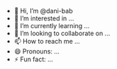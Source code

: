 - 👋 Hi, I’m @dani-bab
- 👀 I’m interested in ...
- 🌱 I’m currently learning ...
- 💞️ I’m looking to collaborate on ...
- 📫 How to reach me ...
- 😄 Pronouns: ...
- ⚡ Fun fact: ...

<!---
dani-bab/dani-bab is a ✨ special ✨ repository because its `README.md` (this file) appears on your GitHub profile.
You can click the Preview link to take a look at your changes.
--->

